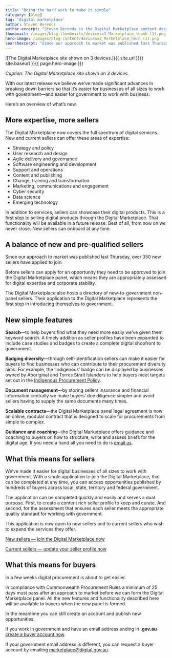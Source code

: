 ```yaml
---
title: "Doing the hard work to make it simple"
category: [blog]
tag: 'digital marketplace'
author: Steven Berends
author-excerpt: "Steven Berends is the Digital Marketplace content designer."
thumbnail: /images/blog-thumbnails/devicesx3_Marketplace_thumb (1).png
hero-image: /images/blog-content/devicesx3_Marketplace_hero (1).png
searchexcerpt: "Since our approach to market was published last Thursday, more than 350 new sellers have applied to join the Digital Marketplace. The marketplace expansion includes more sellers, more expertise and more features to make procurement simpler, clearer and faster. "
---
```


![The Digital Marketplace site shown on 3 devices.]({{ site.url }}{{ site.baseurl }}{{ page.hero-image }})

*Caption: The Digital Marketplace site shown on 3 devices.*

With our latest release we believe we’ve made significant advances in breaking down barriers so that it’s easier for businesses of all sizes to work with government—and easier for government to work with business. 

Here’s an overview of what’s new.

## More expertise, more sellers

The Digital Marketplace now covers the full spectrum of digital services. New and current sellers can offer these areas of expertise: 

- Strategy and policy
- User research and design
- Agile delivery and governance
- Software engineering and development
- Support and operations 
- Content and publishing
- Change, training and transformation
- Marketing, communications and engagement 
- Cyber security
- Data science
- Emerging technology 

In addition to services, sellers can showcase their digital products. This is a first step to selling digital products through the Digital Marketplace. That functionality will be available in a future release.
Best of all, from now on we never close. New sellers can onboard at any time. 

## A balance of new and pre-qualified sellers
Since our approach to market was published last Thursday, over 350 new sellers have applied to join. 

Before sellers can apply for an opportunity they need to be approved to join the Digital Marketplace panel, which means they are appropriately assessed for digital expertise and corporate stability. 

The Digital Marketplace also hosts a directory of new-to-government non-panel sellers. Their application to the Digital Marketplace represents the first step in introducing themselves to government.

## New simple features
**Search**—to help buyers find what they need more easily we’ve given them keyword search. A timely addition as seller profiles have been expanded to include case studies and badges to create a complete digital shopfront to government. 

**Badging diversity**—through self-identification sellers can make it easier for buyers to find businesses who can contribute to their procurement diversity aims. For example, the ‘Indigenous’ badge can be displayed by businesses owned by Aboriginal and Torres Strait Islanders to help buyers meet targets set out in the [Indigenous Procurement Policy](https://www.dpmc.gov.au/indigenous-affairs/economic-development/indigenous-procurement-policy-ipp).

**Document management**—by storing sellers insurance and financial information centrally we make buyers’ due diligence simpler and avoid sellers having to supply the same documents many times.

**Scalable contracts**—the Digital Marketplace panel legal agreement is now an online, modular contract that is designed to scale for procurements from simple to complex. 

**Guidance and coaching**—the Digital Marketplace offers guidance and coaching to buyers on how to structure, write and assess briefs for the digital age. If you need a hand all you need to do is [email us](mailto:marketplace@digital.gov.au).

## What this means for sellers
We’ve made it easier for digital businesses of all sizes to work with government. With a single application to join the Digital Marketplace, that can be completed at any time, you can access opportunities published by hundreds of buyers across local, state, territory and federal government. 

The application can be completed quickly and easily and serves a dual purpose. First, to create a content rich seller profile to keep and curate. And second, for the assessment that ensures each seller meets the appropriate quality standard for working with government.

This application is now open to new sellers and to current sellers who wish to expand the services they offer.

[New sellers — join the Digital Marketplace now](https://marketplace.service.gov.au/become-a-seller)

[Current sellers — update your seller profile now](https://marketplace.service.gov.au/login)

## What this means for buyers
In a few weeks digital procurement is about to get easier. 

In compliance with Commonwealth Procurement Rules a minimum of 25 days must pass after an approach to market before we can form the Digital Marketplace panel. All the new features and functionality described here will be available to buyers when the new panel is formed.  

In the meantime you can still create an account and publish new opportunities. 

If you work in government and have an email address ending in **.gov.au** [create a buyer account now](https://marketplace.service.gov.au/signup).

If your government email address is different, you can request a buyer account by emailing [marketplace@digital.gov.au](mailto:marketplace@digital.gov.au).
